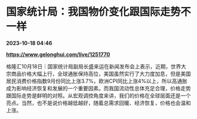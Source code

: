 # 国家统计局：我国物价变化跟国际走势不一样

**2023-10-18 04:46**

**https://www.gelonghui.com/live/1251770**

格隆汇10月18日｜国家统计局副局长盛来运在新闻发布会上表示，近期，世界大宗商品价格大幅上行，全球通胀保持高位，美国虽然实行了大力度加息，但是美国居民消费价格指数9月份同比上涨3.7%，欧洲CPI同比上涨4%以上，所以高通胀成为影响经济恢复和发展的一个重要因素。而我国流动性总体充足合理，价格走势跟国际走势是鲜明的对照。从宏观调控角度来讲，我们的价格在全球层面还是一个亮点。当然，也不是说价格越低越好，随着总需求回暖、经济恢复，价格也会温和上涨。